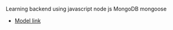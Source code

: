 Learning backend using javascript node js MongoDB mongoose

- [Model link](https://app.eraser.io/workspace/YtPqZ1VogxGy1jzIDkzj)